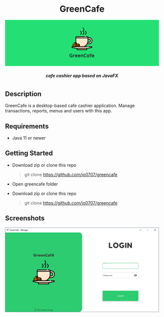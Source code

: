 <h1 align="center">GreenCafe</h1>

<p align="center">
  <img src="screenshots/banner.png"  />
</p>

<h5 align="center">cafe cashier app based on JavaFX</h5>

<h1></h1>

<h2>Description</h2>
<p>GreenCafe is a desktop-based cafe cashier application. Manage transactions, reports, menus and users with this app.</p>

<h2> Requirements </h2>

* Java 11 or newer

<h2> Getting Started </h2>

* Download zip or clone this repo
  > git clone https://github.com/jo0707/greencafe 
  
* Open greencafe folder


* Download zip or clone this repo
  > git clone https://github.com/jo0707/greencafe
  

## Screenshots
![Login](screenshots/login.png)